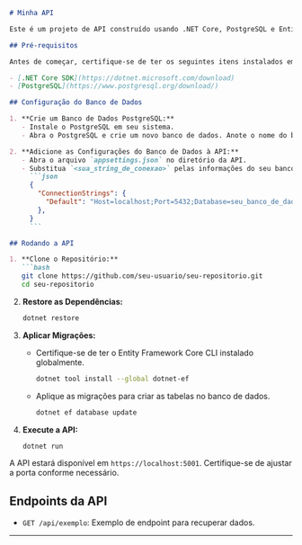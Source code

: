 
```markdown
# Minha API

Este é um projeto de API construído usando .NET Core, PostgreSQL e Entity Framework Core.

## Pré-requisitos

Antes de começar, certifique-se de ter os seguintes itens instalados em seu sistema:

- [.NET Core SDK](https://dotnet.microsoft.com/download)
- [PostgreSQL](https://www.postgresql.org/download/)

## Configuração do Banco de Dados

1. **Crie um Banco de Dados PostgreSQL:**
   - Instale o PostgreSQL em seu sistema.
   - Abra o PostgreSQL e crie um novo banco de dados. Anote o nome do banco de dados, o usuário e a senha.

2. **Adicione as Configurações do Banco de Dados à API:**
   - Abra o arquivo `appsettings.json` no diretório da API.
   - Substitua `<sua_string_de_conexao>` pelas informações do seu banco de dados PostgreSQL.
     ```json
     {
       "ConnectionStrings": {
         "Default": "Host=localhost;Port=5432;Database=seu_banco_de_dados;Username=seu_usuario;Password=sua_senha;"
       },
     }
     ```

## Rodando a API

1. **Clone o Repositório:**
   ```bash
   git clone https://github.com/seu-usuario/seu-repositorio.git
   cd seu-repositorio
   ```

2. **Restore as Dependências:**
   ```bash
   dotnet restore
   ```

3. **Aplicar Migrações:**
   - Certifique-se de ter o Entity Framework Core CLI instalado globalmente.
     ```bash
     dotnet tool install --global dotnet-ef
     ```

   - Aplique as migrações para criar as tabelas no banco de dados.
     ```bash
     dotnet ef database update
     ```

4. **Execute a API:**
   ```bash
   dotnet run
   ```

A API estará disponível em `https://localhost:5001`. Certifique-se de ajustar a porta conforme necessário.

## Endpoints da API

- `GET /api/exemplo`: Exemplo de endpoint para recuperar dados.

---

